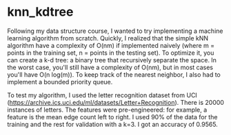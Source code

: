 # knn_kdtree
Following my data structure course, I wanted to try implementing a machine learning algorithm from scratch.
Quickly, I realized that the simple kNN algorithm have a complexity of O(nm) if implemented naively (where m = points in the training set, n = points in the testing set).
To optimize it, you can create a k-d tree: a binary tree that recursively separate the space. 
In the worst case, you'll still have a complexity of O(nm), but in most cases you'll have O(n log(m)).
To keep track of the nearest neighbor, I also had to implement a bounded priority queue.

To test my algorithm, I used the letter recognition dataset from UCI (https://archive.ics.uci.edu/ml/datasets/Letter+Recognition).
There is 20000 instances of letters. The features were pre-engineered: for example, a feature is the mean edge count left to right.
I used 90% of the data for the training and the rest for validation with a k=3.
I got an accuracy of 0.9565.

